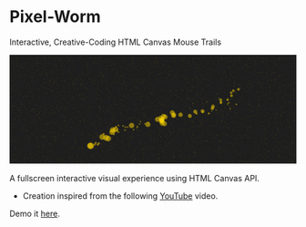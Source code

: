 
# Pixel-Worm

Interactive, Creative-Coding HTML Canvas Mouse Trails

![screen-cap](https://raw.githubusercontent.com/scottonanski/pixel-worm/main/images/screen-cap.png)


A fullscreen interactive visual experience using HTML Canvas API.

- Creation inspired from the following [YouTube](https://www.youtube.com/watch?v=vxljFhP2krI) video.

Demo it [here](https://scottonanski.github.io/pixel-worm/).
